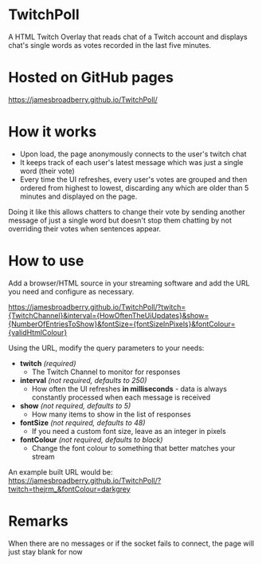 # TwitchPoll

A HTML Twitch Overlay that reads chat of a Twitch account and displays chat's single words as votes recorded in the last five minutes.

# Hosted on GitHub pages

https://jamesbroadberry.github.io/TwitchPoll/

# How it works

- Upon load, the page anonymously connects to the user's twitch chat
- It keeps track of each user's latest message which was just a single word (their vote)
- Every time the UI refreshes, every user's votes are grouped and then ordered from highest to lowest, discarding any which are older than 5 minutes and displayed on the page.

Doing it like this allows chatters to change their vote by sending another message of just a single word but doesn't stop them chatting by not overriding their votes when sentences appear.

# How to use

Add a browser/HTML source in your streaming software and add the URL you need and configure as necessary.

https://jamesbroadberry.github.io/TwitchPoll/?twitch={TwitchChannel}&interval={HowOftenTheUiUpdates}&show={NumberOfEntriesToShow}&fontSize={fontSizeInPixels}&fontColour={validHtmlColour}

Using the URL, modify the query parameters to your needs:

- **twitch** _(required)_
  - The Twitch Channel to monitor for responses
- **interval** _(not required, defaults to 250)_
  - How often the UI refreshes **in milliseconds** - data is always constantly processed when each message is received
- **show** _(not required, defaults to 5)_
  - How many items to show in the list of responses
- **fontSize** _(not required, defaults to 48)_
  - If you need a custom font size, leave as an integer in pixels
- **fontColour** _(not required, defaults to black)_
  - Change the font colour to something that better matches your stream

An example built URL would be:
https://jamesbroadberry.github.io/TwitchPoll/?twitch=thejrm_&fontColour=darkgrey

# Remarks

When there are no messages or if the socket fails to connect, the page will just stay blank for now
